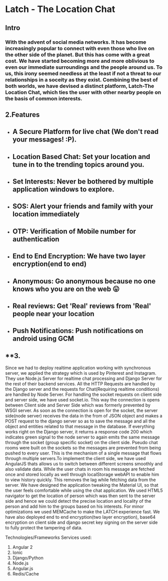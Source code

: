 # **Latch - The Location Chat**

##  **Intro**
### With the advent of social media networks. It has become increasingly popular to connect with even those who live on the other side of the planet. But this has come with a great cost. We have started becoming more and more oblivious to even our immediate surroundings and the people around us. To us, this irony seemed needless at the least if not a threat to our relationships in a soceity as they exist. Combining the best of both worlds, we have devised a distinct platform, **Latch-The Location Chat**, which ties the user with other nearby people on the basis of common interests. 

## **2.Features**
* ## A Secure Platform for live chat (We don't read your messages! :P).  
* ## Location Based Chat: Set your location and tune in to the trending topics around you.
* ## Set Interests: Never be bothered by multiple application windows to explore.
* ## SOS: Alert your friends and family with your location immediately
* ## OTP: Verification of Mobile number for authentication
* ## End to End Encryption: We have two layer encryption(end to end)
* ## Anonymous: Go anonymous because no one knows who you are on the web 😛
* ## Real reviews: Get **'Real'** reviews from **'Real'** people near your location 
* ## Push Notifications: Push notifications on android using GCM

## **3.

Since we had to deploy realtime application working with synchronous server, we applied the strategy which is used by Pinterest and Instagram. They use Node.js Server for realtime chat processing and Django Server for the rest of their backend services. All the HTTP Requests are handled by the Django server and the requests for Chat(Requiring realtime conditions) are handled by Node Server. For handling the socket requests on client side and server side, we have used socket.io. This way the connection is opens between Client side and Server Side which was formerly prevented by WSGI server. As soon as the connection is open for the socket, the server side(node server) receives the data in the from of JSON object and makes a POST request to the django server so as to save the message and all the object and entities related to that message in the database. If everything works right on the Django server, it returns a response code 200 which indicates green signal to the node server to again emits the same message through the socket (group specific socket) on the client side. Pseudo chat rooms were built on the sockets so the messages are prevented from being pushed to every user. This is the mechanism of a single message that flows through multiple servers.To implement the client side, we have used AngularJS thats allows us to switch between different screens smoothly and also validate data. While the user chats in room his message are fetched once and stored locally as well through localStorage webAPI to enable him to view history quickly. This removes the lag while fetching data from the server. We have designed the application tweaking the Material UI, so that the user feels comfortable while using the chat application. We used HTML5 navigator to get the location of person which was then sent to the server side and hence we could detect the precise location and locality of the person and add him to the groups based on his interests. For minor optimizations we used MEMCache to make the LATCH experience fast. We have also deployed end to end encryption(two layer encryption), base64 encryption on client side and django secret key signing on the server side to fully protect the tampering of data.

Technologies/Frameworks Services used:
1. Angular 2
2. Ionic
3. Django/Python
4. Node.js
5. Angular.js
6. Redis/Cache


 